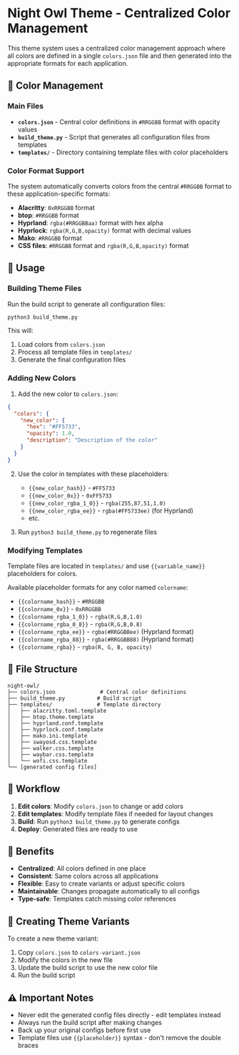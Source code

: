 # Night Owl Theme - Centralized Color Management

This theme system uses a centralized color management approach where all colors are defined in a single `colors.json` file and then generated into the appropriate formats for each application.

## 🎨 Color Management

### Main Files

- **`colors.json`** - Central color definitions in `#RRGGBB` format with opacity values
- **`build_theme.py`** - Script that generates all configuration files from templates
- **`templates/`** - Directory containing template files with color placeholders

### Color Format Support

The system automatically converts colors from the central `#RRGGBB` format to these application-specific formats:

- **Alacritty**: `0xRRGGBB` format
- **btop**: `#RRGGBB` format  
- **Hyprland**: `rgba(#RRGGBBaa)` format with hex alpha
- **Hyprlock**: `rgba(R,G,B,opacity)` format with decimal values
- **Mako**: `#RRGGBB` format
- **CSS files**: `#RRGGBB` format and `rgba(R,G,B,opacity)` format

## 🔧 Usage

### Building Theme Files

Run the build script to generate all configuration files:

```bash
python3 build_theme.py
```

This will:
1. Load colors from `colors.json`
2. Process all template files in `templates/`
3. Generate the final configuration files

### Adding New Colors

1. Add the new color to `colors.json`:
```json
{
  "colors": {
    "new_color": {
      "hex": "#FF5733",
      "opacity": 1.0,
      "description": "Description of the color"
    }
  }
}
```

2. Use the color in templates with these placeholders:
   - `{{new_color_hash}}` - `#FF5733`
   - `{{new_color_0x}}` - `0xFF5733`
   - `{{new_color_rgba_1_0}}` - `rgba(255,87,51,1.0)`
   - `{{new_color_rgba_ee}}` - `rgba(#FF5733ee)` (for Hyprland)
   - etc.

3. Run `python3 build_theme.py` to regenerate files

### Modifying Templates

Template files are located in `templates/` and use `{{variable_name}}` placeholders for colors.

Available placeholder formats for any color named `colorname`:
- `{{colorname_hash}}` - `#RRGGBB`
- `{{colorname_0x}}` - `0xRRGGBB` 
- `{{colorname_rgba_1_0}}` - `rgba(R,G,B,1.0)`
- `{{colorname_rgba_0_8}}` - `rgba(R,G,B,0.8)`
- `{{colorname_rgba_ee}}` - `rgba(#RRGGBBee)` (Hyprland format)
- `{{colorname_rgba_88}}` - `rgba(#RRGGBB88)` (Hyprland format)
- `{{colorname_rgba}}` - `rgba(R, G, B, opacity)`

## 📁 File Structure

```
night-owl/
├── colors.json              # Central color definitions
├── build_theme.py          # Build script
├── templates/              # Template directory
│   ├── alacritty.toml.template
│   ├── btop.theme.template
│   ├── hyprland.conf.template
│   ├── hyprlock.conf.template
│   ├── mako.ini.template
│   ├── swayosd.css.template
│   ├── walker.css.template
│   ├── waybar.css.template
│   └── wofi.css.template
└── [generated config files]
```

## 🔄 Workflow

1. **Edit colors**: Modify `colors.json` to change or add colors
2. **Edit templates**: Modify template files if needed for layout changes
3. **Build**: Run `python3 build_theme.py` to generate configs
4. **Deploy**: Generated files are ready to use

## 🎯 Benefits

- **Centralized**: All colors defined in one place
- **Consistent**: Same colors across all applications
- **Flexible**: Easy to create variants or adjust specific colors
- **Maintainable**: Changes propagate automatically to all configs
- **Type-safe**: Templates catch missing color references

## 🚀 Creating Theme Variants

To create a new theme variant:

1. Copy `colors.json` to `colors-variant.json`
2. Modify the colors in the new file
3. Update the build script to use the new color file
4. Run the build script

## ⚠️ Important Notes

- Never edit the generated config files directly - edit templates instead
- Always run the build script after making changes
- Back up your original configs before first use
- Template files use `{{placeholder}}` syntax - don't remove the double braces